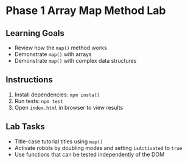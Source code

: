 # Phase 1 Array Map Method Lab

## Learning Goals
- Review how the `map()` method works
- Demonstrate `map()` with arrays
- Demonstrate `map()` with complex data structures

## Instructions
1. Install dependencies: `npm install`
2. Run tests: `npm test`
3. Open `index.html` in browser to view results

## Lab Tasks
- Title-case tutorial titles using `map()`
- Activate robots by doubling modes and setting `isActivated` to `true`
- Use functions that can be tested independently of the DOM
